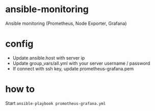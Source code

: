 # ansible-monitoring
Ansible monitoring (Prometheus, Node Exporter, Grafana)

# config
- Update ansible.host with server ip
- Update group_vars/all.yml with your server username / password
- If connect with ssh key, update prometheus-grafana.pem

# how to
Start `ansible-playbook promotheus-grafana.yml`
